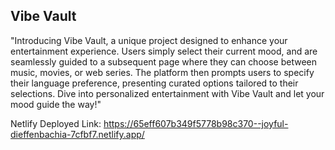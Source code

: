 ## Vibe Vault
"Introducing Vibe Vault, a unique project designed to enhance your entertainment experience. Users simply select their current mood, and are seamlessly guided to a subsequent page where they can choose between music, movies, or web series. The platform then prompts users to specify their language preference, presenting curated options tailored to their selections. Dive into personalized entertainment with Vibe Vault and let your mood guide the way!"

Netlify Deployed Link:
https://65eff607b349f5778b98c370--joyful-dieffenbachia-7cfbf7.netlify.app/
